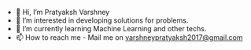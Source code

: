 - 👋 Hi, I’m Pratyaksh Varshney
- 👀 I’m interested in developing solutions for problems.
- 🌱 I’m currently learning Machine Learning and other techs.
- 📫 How to reach me - Mail me on varshneypratyaksh2017@gmail.com

<!---
varshneypratyaksh2017/varshneypratyaksh2017 is a ✨ special ✨ repository because its `README.md` (this file) appears on your GitHub profile.
You can click the Preview link to take a look at your changes.
--->
